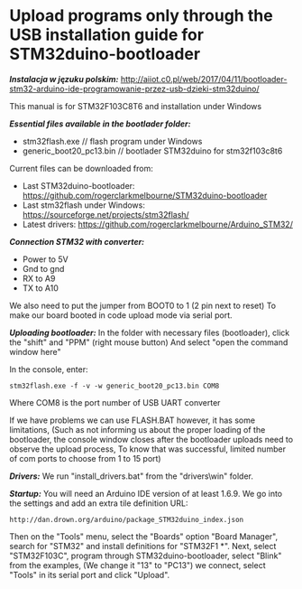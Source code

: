 # Upload programs only through the USB installation guide for STM32duino-bootloader

***Instalacja w jęzuku polskim:***
http://aiiot.c0.pl/web/2017/04/11/bootloader-stm32-arduino-ide-programowanie-przez-usb-dzieki-stm32duino/

This manual is for STM32F103C8T6 and installation under Windows

***Essential files available in the bootlader folder:***
* stm32flash.exe // flash program under Windows
* generic_boot20_pc13.bin // bootlader STM32duino for stm32f103c8t6

Current files can be downloaded from:
* Last STM32duino-bootloader:
https://github.com/rogerclarkmelbourne/STM32duino-bootloader
* Last stm32flash under Windows:
https://sourceforge.net/projects/stm32flash/
* Latest drivers:
https://github.com/rogerclarkmelbourne/Arduino_STM32/

***Connection STM32 with converter:***
* Power to 5V
* Gnd to gnd
* RX to A9
* TX to A10

We also need to put the jumper from BOOT0 to 1 (2 pin next to reset)
To make our board booted in code upload mode via serial port.

***Uploading bootloader:***
In the folder with necessary files (bootloader), click the "shift" and "PPM" (right mouse button)
And select "open the command window here"

In the console, enter:
```
stm32flash.exe -f -v -w generic_boot20_pc13.bin COM8 
```
Where COM8 is the port number of USB UART converter

If we have problems we can use FLASH.BAT however, it has some limitations,
(Such as not informing us about the proper loading of the bootloader, the console window closes after the bootloader uploads need to observe the upload process,
To know that was successful, limited number of com ports to choose from 1 to 15 port)

***Drivers:***
We run "install_drivers.bat" from the "drivers\win" folder.

***Startup:***
You will need an Arduino IDE version of at least 1.6.9.
We go into the settings and add an extra tile definition URL: 
```
http://dan.drown.org/arduino/package_STM32duino_index.json
```
Then on the "Tools" menu, select the "Boards" option "Board Manager", search for "STM32" and install definitions for "STM32F1 *".
Next, select "STM32F103C", program through STM32duino-bootloader, select "Blink" from the examples,
(We change it "13" to "PC13") we connect, select "Tools" in its serial port and click "Upload".
